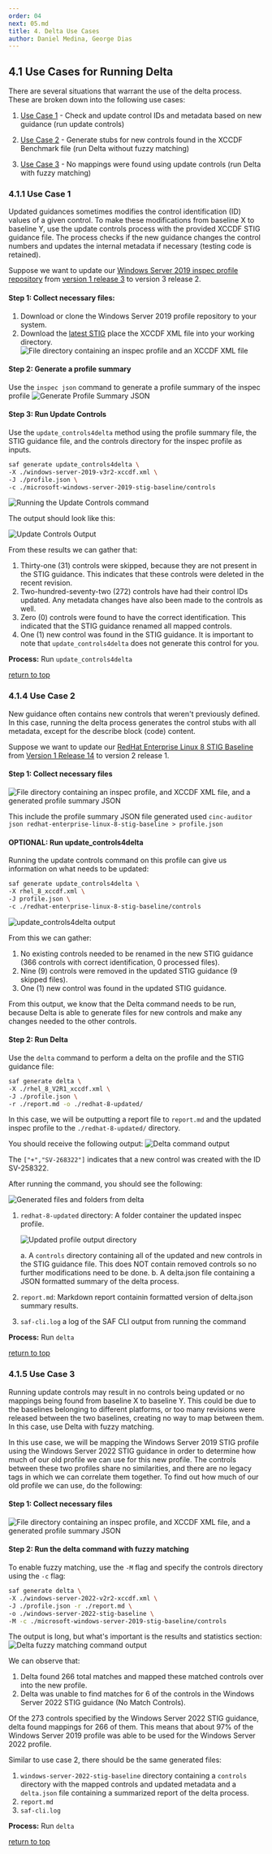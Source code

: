 ```yaml
---
order: 04
next: 05.md
title: 4. Delta Use Cases
author: Daniel Medina, George Dias
---
```


## 4.1 Use Cases for Running Delta

There are several situations that warrant the use of the delta process. These are broken down into the following use cases:

1. [Use Case 1](#411-use-case-1) - Check and update control IDs and metadata based on new guidance (run update controls)

3. [Use Case 2](#415-use-case-2) - Generate stubs for new controls found in the XCCDF Benchmark file (run Delta without fuzzy matching)

4. [Use Case 3](#414-use-case-3) - No mappings were found using update controls (run Delta with fuzzy matching)



### 4.1.1 Use Case 1

Updated guidances sometimes modifies the control identification (ID) values of a given control. To make these modifications from baseline X to baseline Y, use the update controls process with the provided XCCDF STIG guidance file. The process checks if the new guidance changes the control numbers and updates the internal metadata if necessary (testing code is retained).

Suppose we want to update our [Windows Server 2019 inspec profile repository](https://github.com/mitre/microsoft-windows-server-2019-stig-baseline/) from [version 1 release 3](https://github.com/mitre/microsoft-windows-server-2019-stig-baseline/releases/tag/1.3.0) to version 3 release 2.

#### Step 1: Collect necessary files:
1. Download or clone the Windows Server 2019 profile repository to your system.
2. Download the [latest STIG](https://public.cyber.mil/stigs/downloads/) place the XCCDF XML file into your working directory.
![File directory containing an inspec profile and an XCCDF XML file](../../assets/img/Delta_Class/Delta_Files_1.png)

#### Step 2: Generate a profile summary
Use the `inspec json` command to generate a profile summary of the inspec profile
![Generate Profile Summary JSON](../../assets/img/Delta_Class/use_case_1-1.gif)


#### Step 3: Run Update Controls
Use the `update_controls4delta` method using the profile summary file, the STIG guidance file, and the controls directory for the inspec profile as inputs.
```sh
saf generate update_controls4delta \
-X ./windows-server-2019-v3r2-xccdf.xml \
-J ./profile.json \
-c ./microsoft-windows-server-2019-stig-baseline/controls
```
![Running the Update Controls command](../../assets/img/Delta_Class/use_case_1-2.gif)

The output should look like this:

![Update Controls Output](../../assets/img/Delta_Class/use_case_1-3.png)

From these results we can gather that:
1. Thirty-one (31) controls were skipped, because they are not present in the STIG guidance. This indicates that these controls were deleted in the recent revision.
2. Two-hundred-seventy-two (272) controls have had their control IDs updated. Any metadata changes have also been made to the controls as well.
3. Zero (0) controls were found to have the correct identification. This indicated that the STIG guidance renamed all mapped controls.
4. One (1) new control was found in the STIG guidance. It is important to note that `update_controls4delta` does not generate this control for you.

**Process:** Run `update_controls4delta`

[return to top](#41-use-cases-for-running-delta)

### 4.1.4 Use Case 2

New guidance often contains new controls that weren't previously defined. In this case, running the delta process generates the control stubs with all metadata, except for the describe block (code) content.

Suppose we want to update our [RedHat Enterprise Linux 8 STIG Baseline](https://github.com/mitre/redhat-enterprise-linux-8-stig-baseline) from [Version 1 Release 14](https://github.com/mitre/redhat-enterprise-linux-8-stig-baseline/releases/tag/v1.14.1) to version 2 release 1.

#### Step 1: Collect necessary files

![File directory containing an inspec profile, and XCCDF XML file, and a generated profile summary JSON](../../assets/img/Delta_Class/use_case_2_1.png)

This include the profile summary JSON file generated used `cinc-auditor json redhat-enterprise-linux-8-stig-baseline > profile.json`

#### **OPTIONAL**: Run update_controls4delta
Running the update controls command on this profile can give us information on what needs to be updated:
```sh
saf generate update_controls4delta \
-X rhel_8_xccdf.xml \
-J profile.json \
-c ./redhat-enterprise-linux-8-stig-baseline/controls
```

![update_controls4delta output](../../assets/img/Delta_Class/use_case_2-2.png)

From this we can gather:
1. No existing controls needed to be renamed in the new STIG guidance (366 controls with correct identification, 0 processed files).
2. Nine (9) controls were removed in the updated STIG guidance (9 skipped files).
3. One (1) new control was found in the updated STIG guidance. 

From this output, we know that the Delta command needs to be run, because Delta is able to generate files for new controls and make any changes needed to the other controls.

#### Step 2: Run Delta

Use the `delta` command to perform a delta on the profile and the STIG guidance file:
```sh
saf generate delta \
-X ./rhel_8_V2R1_xccdf.xml \
-J ./profile.json \
-r ./report.md -o ./redhat-8-updated/
```
In this case, we will be outputting a report file to `report.md` and the updated inspec profile to the `./redhat-8-updated/` directory.

You should receive the following output:
![Delta command output](../../assets/img/Delta_Class/use_case_2-3.png)

The `["+","SV-268322"]` indicates that a new control was created with the ID SV-258322.

After running the command, you should see the following:

![Generated files and folders from delta](../../assets/img/Delta_Class/use_case_2-4.png)

1. `redhat-8-updated` directory: A folder container the updated inspec profile.

    ![Updated profile output directory](../../assets/img/Delta_Class/use_case_2-5.png)

    a. A `controls` directory containing all of the updated and new controls in the STIG guidance file. This does NOT contain removed controls so no further modifications need to be done.
    b. A delta.json file containing a JSON formatted summary of the delta process.
2. `report.md`: Markdown report containin formatted version of delta.json summary results.
3. `saf-cli.log` a log of the SAF CLI output from running the command

**Process:** Run `delta`

[return to top](#41-use-cases-for-running-delta)

### 4.1.5 Use Case 3

Running update controls may result in no controls being updated or no mappings being found from baseline X to baseline Y. This could be due to the baselines belonging to different platforms, or too many revisions were released between the two baselines, creating no way to map between them. In this case, use Delta with fuzzy matching.

In this use case, we will be mapping the Windows Server 2019 STIG profile using the Windows Server 2022 STIG guidance in order to determine how much of our old profile we can use for this new profile. The controls between these two profiles share no similarities, and there are no legacy tags in which we can correlate them together. To find out how much of our old profile we can use, do the following:

#### Step 1: Collect necessary files
![File directory containing an inspec profile, and XCCDF XML file, and a generated profile summary JSON](../../assets/img/Delta_Class/use_case_3-1.png)

#### Step 2: Run the delta command with fuzzy matching

To enable fuzzy matching, use the `-M` flag and specify the controls directory using the `-c` flag:
```sh
saf generate delta \
-X ./windows-server-2022-v2r2-xccdf.xml \
-J ./profile.json -r ./report.md \
-o ./windows-server-2022-stig-baseline \
-M -c ./microsoft-windows-server-2019-stig-baseline/controls
```

The output is long, but what's important is the results and statistics section:
![Delta fuzzy matching command output](../../assets/img/Delta_Class/use_case_3-2.png)

We can observe that:
1. Delta found 266 total matches and mapped these matched controls over into the new profile.
2. Delta was unable to find matches for 6 of the controls in the Windows Server 2022 STIG guidance (No Match Controls).

Of the 273 controls specified by the Windows Server 2022 STIG guidance, delta found mappings for 266 of them. This means that about 97% of the Windows Server 2019 profile was able to be used for the Windows Server 2022 profile.

Similar to use case 2, there should be the same generated files:
1. `windows-server-2022-stig-baseline` directory containing a `controls` directory with the mapped controls and updated metadata and a `delta.json` file containing a summarized report of the delta process.
2. `report.md`
3. `saf-cli.log`


**Process:** Run `delta`

[return to top](#41-use-cases-for-running-delta)
